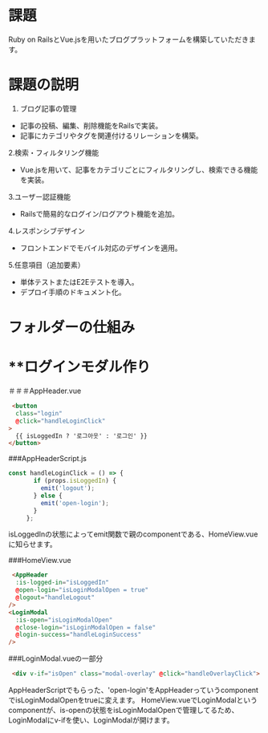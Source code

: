 # 課題
Ruby on RailsとVue.jsを用いたブログプラットフォームを構築していただきます。

# **課題の説明**
1. ブログ記事の管理
<ul>
 <li>記事の投稿、編集、削除機能をRailsで実装。</li>
 <li>記事にカテゴリやタグを関連付けるリレーションを構築。</li>
</ul>

2.検索・フィルタリング機能
<ul>
 <li>Vue.jsを用いて、記事をカテゴリごとにフィルタリングし、検索できる機能を実装。</li>
</ul>

3.ユーザー認証機能
<ul>
 <li>Railsで簡易的なログイン/ログアウト機能を追加。</li>
</ul>

4.レスポンシブデザイン
<ul>
 <li>フロントエンドでモバイル対応のデザインを適用。</li>
</ul>

5.任意項目（追加要素）
<ul>
 <li>単体テストまたはE2Eテストを導入。</li>
 <li>デプロイ手順のドキュメント化。</li>
</ul>

# **フォルダーの仕組み**

# **ログインモダル作り
＃＃＃AppHeader.vue
```html
 <button 
  class="login" 
  @click="handleLoginClick"
>
  {{ isLoggedIn ? '로그아웃' : '로그인' }}
</button>
```
###AppHeaderScript.js
```javascript
const handleLoginClick = () => {
       if (props.isLoggedIn) {
         emit('logout');
       } else {
         emit('open-login');
       }
     };
```

isLoggedInの状態によってemit関数で親のcomponentである、HomeView.vueに知らせます。

###HomeView.vue
```html
 <AppHeader 
  :is-logged-in="isLoggedIn"
  @open-login="isLoginModalOpen = true"
  @logout="handleLogout"
/>
<LoginModal
  :is-open="isLoginModalOpen"
  @close-login="isLoginModalOpen = false"
  @login-success="handleLoginSuccess"
/>
```
###LoginModal.vueの一部分
```html
 <div v-if="isOpen" class="modal-overlay" @click="handleOverlayClick">
```
AppHeaderScriptでもらった、'open-login'をAppHeaderっていうcomponentでisLoginModalOpenをtrueに変えます。
HomeView.vueでLoginModalというcomponentが、is-openの状態をisLoginModalOpenで管理してるため、LoginModalにv-ifを使い、LoginModalが開けます。




